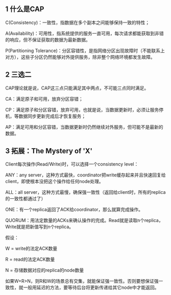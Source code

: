  ## 1 什么是CAP

C(Consistency)：一致性，指数据在多个副本之间能够保持一致的特性；

A(Availability)：可用性，指系统提供的服务一直可用，每次请求都能获取到非错的响应，但不保证获取的数据为最新数据。

P(Partitioning Tolerance)：分区容错性，是指网络分区出现故障时（不能联系上对方），这些子分区仍然能够对外提供服务，除非整个网络环境都发生故障。



## 2 三选二

CAP理论就是说，CAP这三点只能满足其中两点，不可能三点同时满足。

CA：满足原子和可用，放弃分区容错；

CP：满足原子和分区容错，放弃可用，也就是说，当数据更新时，必须让服务停机，等数据同步更新完成后才恢复服务；

AP：满足可用和分区容错，当数据更新时仍然继续对外服务，但可能不是最新的数据。



## 3 拓展：The Mystery of 'X'

Client每次操作(Read/Write)时，可以选择一个consistency level：

ANY：any server，这种方式最快，coordinator把write缓存起来并且快速回复给client，即使根本没把这个操作给任何node处理。

ALL：all server，这种方式最慢，确保强一致性（返回给client时，所有的replica的一致性都通过了）

ONE：有一个replica返回了ACK给coordinator，那么就算完成操作。

QUORUM：用法定数量的ACKs来确认操作的完成。Read就是读取n个replica，Write就是把新值写到n个replica。



假设：

W = write的法定ACK数量

R = read的法定ACK数量

N = 存储数据对应的replica的node数量

如果W+R>N，则R和W的场景总有交集，就能保证强一致性。否则要想保证强一致性，就一般用延迟的方法，要等待后台将更新传递给其它node中才能返回。